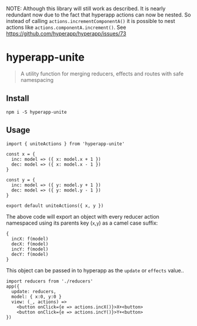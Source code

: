 
NOTE: Although this library will still work as described. It is nearly redundant now due to the fact that hyperapp actions can now be nested. So instead of calling `actions.incrementComponentA()` it is possible to nest actions like `actions.componentA.increment()`. See https://github.com/hyperapp/hyperapp/issues/73

# hyperapp-unite
> A utility function for merging reducers, effects and routes with safe namespacing

## Install

```
npm i -S hyperapp-unite
```

## Usage

```
import { uniteActions } from 'hyperapp-unite'

const x = {
  inc: model => ({ x: model.x + 1 })
  dec: model => ({ x: model.x - 1 })
}

const y = {
  inc: model => ({ y: model.y + 1 })
  dec: model => ({ y: model.y - 1 })
}

export default uniteActions({ x, y })
```

The above code will export an object with every reducer action namespaced using its parents key (`x`,`y`) as a  camel case suffix:

```
{
  incX: f(model)
  decX: f(model)
  incY: f(model)
  decY: f(model)
}
```

This object can be passed in to hyperapp as the `update` or `effects` value..

```
import reducers from './reducers'
app({
  update: reducers,
  model: { x:0, y:0 }
  view: (_, actions) =>
    <button onClick={e => actions.incX()}>X+<button>
    <button onClick={e => actions.incY()}>Y+<button>
})
```
